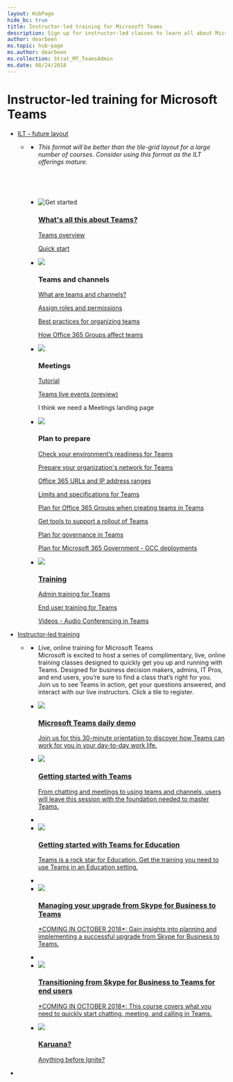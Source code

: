```yaml
--- 
layout: HubPage
hide_bc: true
title: Instructor-led training for Microsoft Teams
description: Sign up for instructor-led classes to learn all about Microsft Teams.
author: dearbeen
ms.topic: hub-page
ms.author: dearbeen
ms.collection: Strat_MT_TeamsAdmin
ms.date: 08/24/2018
---
```

<div id="main" class="v2">
    <div class="container">
        <h1>Instructor-led training for Microsoft Teams</h1>
        <ul class="pivots">
            <li>
                <a href="#tab1">ILT - future layout</a>
                <ul id="tab1">
                    <li>
                        <a href="#tab1-all"></a>
                        <ul id="tab1-all" class="cardsF">     
                            <li class="fullSpan">
                                <div class="container intro">
                                    <p><i>This format will be better than the tile-grid layout for a large number of courses. Consider using this format as the ILT offerings mature.</i></p><br><p>&nbsp;</p>
                                </div>
                            </li>
                            <li>
                                    <div class="cardSize">
                                        <div class="cardPadding">
                                            <div class="card">
                                                <div class="cardImageOuter">
                                                    <div class="cardImage"> 
                                                        <img src="https://docs.microsoft.com/en-us/office/media/icons/get-started.svg" alt="Get started" data-linktype="external">
                                                    </div>
                                                </div>
                                                <div class="cardText">
                                                    <h3><a href="https://docs.microsoft.com/en-us/MicrosoftTeams/Microsoft-Teams" alt=" " data-linktype="external">What's all this about Teams?</a></h3>
                                                    <p><a href="https://docs.microsoft.com/en-us/MicrosoftTeams/Teams-overview">Teams overview</a></p>
                                                    <p><a href="https://docs.microsoft.com/en-us/MicrosoftTeams/quick-start-enable-teams">Quick start</a></p>
                                                </div>
                                            </div>
                                        </div>
                                    </div>
                                </a>
                            </li>
                            <li>
                                    <div class="cardSize">
                                        <div class="cardPadding">
                                            <div class="card">
                                                <div class="cardImageOuter">
                                                    <div class="cardImage bgdAccent1"> 
                                                        <img src="https://docs.microsoft.com/en-us/office/media/icons/users-people.svg" alt=" ">
                                                    </div>
                                                </div>
                                                <div class="cardText">
                                                    <h3>Teams and channels</h3>
                                                        <p><a href="https://docs.microsoft.com/en-us/MicrosoftTeams/teams-channels-overview">What are teams and channels?</a></p>
                                                        <p><a href="https://docs.microsoft.com/en-us/MicrosoftTeams/assign-roles-permissions">Assign roles and permissions</a></p>
                                                        <p><a href="https://docs.microsoft.com/en-us/MicrosoftTeams/best-practices-organizing">Best practices for organizing teams</a></p>
                                                        <p><a href="https://docs.microsoft.com/en-us/MicrosoftTeams/plan-office-365-groups">How Office 365 Groups affect teams</a></p>
                                                </div>
                                            </div>
                                        </div>
                                    </div>
                                </a>
                            </li>
                            <li>
                                    <div class="cardSize">
                                        <div class="cardPadding">
                                            <div class="card">
                                                <div class="cardImageOuter">
                                                    <div class="cardImage bgdAccent1"> 
                                                        <img src="https://docs.microsoft.com/en-us//media/common/i_configure-teams.svg" alt=" " />
                                                    </div>
                                                </div>
                                                <div class="cardText">
                                                    <h3>Meetings</h3>
                                                        <p><a href="https://docs.microsoft.com/en-us/MicrosoftTeams/tutorial-meetings-in-teams">Tutorial</a></p>
                                                        <p><a href="https://docs.microsoft.com/en-us/MicrosoftTeams/what-are-teams-live-events">Teams live events (preview)</a></p>
                                                        <p>I think we need a Meetings landing page</p>  
                                                </div>
                                            </div>
                                        </div>
                                    </div>
                                </a>
                            </li>
                            <li>
                                    <div class="cardSize">
                                        <div class="cardPadding">
                                            <div class="card">
                                                <div class="cardImageOuter">
                                                    <div class="cardImage bgdAccent1"> 
                                                        <img src="https://docs.microsoft.com/en-us//media/common/i_configure-teams.svg" alt=" " />
                                                    </div>
                                                </div>
                                                <div class="cardText">
                                                    <h3>Plan to prepare</h3>
                                                       <p><a href="https://docs.microsoft.com/en-us/MicrosoftTeams/environment-readiness">Check your environment’s readiness for Teams</a></p>
                                                       <p><a href="https://docs.microsoft.com/en-us/MicrosoftTeams/prepare-network">Prepare your organization's network for Teams</a></p>
                                                       <p><a href="https://docs.microsoft.com/en-us/MicrosoftTeams/office-365-urls-ip-address-ranges">Office 365 URLs and IP address ranges</a></p>
                                                       <p><a href="https://docs.microsoft.com/en-us/MicrosoftTeams/limits-specifications-teams">Limits and specifications for Teams</a></p>
                                                       <p><a href="https://docs.microsoft.com/en-us/MicrosoftTeams/plan-office-365-groups">Plan for Office 365 Groups when creating teams in Teams</a></p>
                                                       <p><a href="https://docs.microsoft.com/en-us/MicrosoftTeams/rollout-tools">Get tools to support a rollout of Teams</a></p>
                                                       <p><a href="https://docs.microsoft.com/en-us/MicrosoftTeams/plan-teams-governance">Plan for governance in Teams</a></p>
                                                       <p><a href="https://docs.microsoft.com/en-us/MicrosoftTeams/plan-for-government-gcc">Plan for Microsoft 365 Government - GCC deployments</a></p>
                                                </div>
                                            </div>
                                        </div>
                                    </div>
                                </a>
                            </li>
                            <li>
                                <a href="https://docs.microsoft.com/en-us/MicrosoftTeams/itadmin-readiness">
                                    <div class="cardSize">
                                        <div class="cardPadding">
                                            <div class="card">
                                                <div class="cardImageOuter">
                                                    <div class="cardImage bgdAccent1"> 
                                                        <img src="https://docs.microsoft.com/en-us/media/common/i_virtual-training.svg" alt="  ">
                                                    </div>
                                                </div>
                                                <div class="cardText">
                                                    <h3>Training</h3>
                                                       <p><a href="https://docs.microsoft.com/en-us/MicrosoftTeams/itadmin-readiness">Admin training for Teams</a></p>
                                                       <p><a href="https://docs.microsoft.com/en-us/MicrosoftTeams/enduser-training">End user training for Teams</a></p>
                                                       <p><a href="https://docs.microsoft.com/en-us/MicrosoftTeams/audio-conferencing-videos">Videos - Audio Conferencing in Teams</a></p>
                                                </div>
                                            </div>
                                        </div>
                                    </div>
                                </a>
                            </li>
                        </ul>
                    </li>
                </ul>
            </li>
            <li>
                <a href="#tab2">Instructor-led training</a>
                <ul id="tab2">
                    <li>
                        <a href="#tab2-all"></a>
                        <ul id="tab2-all" class="cardsC">
                            <li class="fullSpan">
                                <div class="container intro">
                                    <p>Live, online training for Microsoft Teams<br>Microsoft is excited to host a series of complimentary, live, online training classes designed to quickly get you up and running with Teams. Designed for business decision makers, admins, IT Pros, and end users, you’re sure to find a class that’s right for you.<br>Join us to see Teams in action, get your questions answered, and interact with our live instructors. Click a tile to register.</p>
                                </div>
                            </li>
                            <li>
                                <a href="https://docs.microsoft.com/en-us/MicrosoftTeams/deployment-overview">
                                    <div class="cardSize">
                                        <div class="cardPadding">
                                            <div class="card">
                                                <div class="cardImageOuter">
                                                    <div class="cardImage bgdAccent1"> 
                                                        <img src="https://docs.microsoft.com//en-us/media/illustrations/biztalk-host-integration-install-configure.svg" alt="  " />
                                                    </div>
                                                </div>
                                                <div class="cardText">
                                                    <h3>Microsoft Teams daily demo</h3>
                                                    <p>Join us for this 30-minute orientation to discover how Teams can work for you in your day-to-day work life.</p>
                                                </div>
                                            </div>
                                        </div>
                                    </div>
                                </a>
                            </li>
                            <li>
                                <a href="https://docs.microsoft.com/en-us/MicrosoftTeams/cloud-voice-deployment">
                                    <div class="cardSize">
                                        <div class="cardPadding">
                                            <div class="card">
                                                <div class="cardImageOuter">
                                                    <div class="cardImage bgdAccent1"> 
                                                        <img src="https://docs.microsoft.com/en-us/media/illustrations/teams-voice-deployment.svg" alt="  " />
                                                    </div>
                                                </div>
                                                <div class="cardText">
                                                    <h3>Getting started with Teams</h3>
                                                    <p>From chatting and meetings to using teams and channels, users will leave this session with the foundation needed to master Teams.</p>
                                                </div>
                                            </div>
                                        </div>
                                    </div>
                                </a>
                            </li>
                            <li>
                                <li>
                                <a href="https://docs.microsoft.com/en-us/MicrosoftTeams/cloud-voice-deployment">
                                    <div class="cardSize">
                                        <div class="cardPadding">
                                            <div class="card">
                                                <div class="cardImageOuter">
                                                    <div class="cardImage bgdAccent1"> 
                                                        <img src="https://docs.microsoft.com/en-us/media/illustrations/teams-voice-deployment.svg" alt="  " />
                                                    </div>
                                                </div>
                                                <div class="cardText">
                                                    <h3>Getting started with Teams for Education</h3>
                                                    <p>Teams is a rock star for Education. Get the training you need to use Teams in an Education setting.</p>
                                                </div>
                                            </div>
                                        </div>
                                    </div>
                                </a>
                            </li>
                            <li>
                                <li>
                                <a href="https://docs.microsoft.com/en-us/MicrosoftTeams/cloud-voice-deployment">
                                    <div class="cardSize">
                                        <div class="cardPadding">
                                            <div class="card">
                                                <div class="cardImageOuter">
                                                    <div class="cardImage bgdAccent1"> 
                                                        <img src="https://docs.microsoft.com/en-us/media/illustrations/teams-voice-deployment.svg" alt="  " />
                                                    </div>
                                                </div>
                                                <div class="cardText">
                                                    <h3>Managing your upgrade from Skype for Business to Teams</h3>
                                                    <p>*COMING IN OCTOBER 2018*: Gain insights into planning and implementing a successful upgrade from Skype for Business to Teams.</p>
                                                </div>
                                            </div>
                                        </div>
                                    </div>
                                </a>
                            </li>
                            <li>
                                <li>
                                <a href="https://docs.microsoft.com/en-us/MicrosoftTeams/cloud-voice-deployment">
                                    <div class="cardSize">
                                        <div class="cardPadding">
                                            <div class="card">
                                                <div class="cardImageOuter">
                                                    <div class="cardImage bgdAccent1"> 
                                                        <img src="https://docs.microsoft.com/en-us/media/illustrations/teams-voice-deployment.svg" alt="  " />
                                                    </div>
                                                </div>
                                                <div class="cardText">
                                                    <h3>Transitioning from Skype for Business to Teams for end users</h3>
                                                    <p>*COMING IN OCTOBER 2018*: This course covers what you need to quickly start chatting, meeting, and calling in Teams.</p>
                                                </div>
                                            </div>
                                        </div>
                                    </div>
                                </a>
                            </li>
                            <li>
                                <a href="https://docs.microsoft.com/en-us/MicrosoftTeams/security-compliance-overview">
                                    <div class="cardSize">
                                        <div class="cardPadding">
                                            <div class="card">
                                                <div class="cardImageOuter">
                                                    <div class="cardImage bgdAccent1"> 
                                                        <img src="https://docs.microsoft.com/en-us/office/media/hub-tiles/MSTeams-Security-Compliance-400x140.svg" alt="  ">
                                                    </div>
                                                </div>
                                                <div class="cardText">
                                                    <h3>Karuana?</h3>
                                                    <p>Anything before Ignite?</p>
                                                </div>
                                            </div>
                                        </div>
                                    </div>
                                </a>
                            </li>
                        </ul>
                    </li>
                </ul>
            </li>
<li>
                </ul>
            </li>
        </ul>
    </div>
</div>